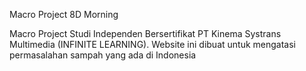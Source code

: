 Macro Project 8D Morning

Macro Project Studi Independen Bersertifikat PT Kinema Systrans Multimedia (INFINITE LEARNING). Website ini dibuat untuk mengatasi permasalahan sampah yang ada di Indonesia
